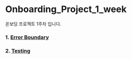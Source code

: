 # Onboarding_Project_1_week

온보딩 프로젝트 1주차 입니다.

### 1. [Error Boundary](https://github.com/yechanTW/Onboarding_Project_1_week/tree/main/error_boundary)
### 2. [Testing](https://github.com/yechanTW/Onboarding_Project_1_week/tree/main/testing)
